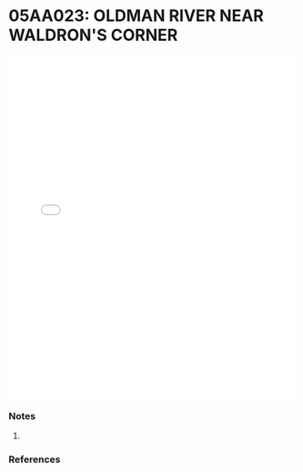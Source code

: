 # 05AA023: OLDMAN RIVER NEAR WALDRON'S CORNER

<iframe src="/distribution_estimation/_static/stations/05AA023_fdc.html" width="100%" height="600" frameborder="0"></iframe>

### Notes
1. 

### References


